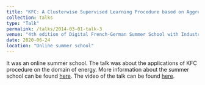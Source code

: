 ```yaml
---
title: "KFC: A Clusterwise Supervised Learning Procedure based on Aggregation of Distances"
collection: talks
type: "Talk"
permalink: /talks/2014-03-01-talk-3
venue: "4th edition of Digital French-German Summer School with Industry 2020"
date: 2020-06-24
location: "Online summer school"
---
```


It was an online summer school. The talk was about the applications of KFC procedure on the domain of energy. More information about the summer school can be found [here](http://mlmda.cmla.fr/french-german-summer-school-for-industry-2020/). The video of the talk can be found [here](https://www.youtube.com/watch?list=PLr1vc4ZveozN3DCzlIxJd_oLG9MpLev1B&v=WSQce_NKUy8&ab_channel=MLMDA-ENSParis-Saclay).
